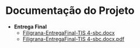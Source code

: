 # Documentação do Projeto

- **Entrega Final**
    - [Filigrana-EntregaFinal-TIS 4-sbc.docx](./Filigrana-EntregaFinal-TIS%204-sbc.docx)
    - [Filigrana-EntregaFinal-TIS 4-sbc.docx.pdf](./Filigrana-EntregaFinal-TIS%204-sbc.docx.pdf)
